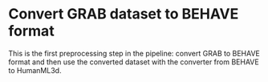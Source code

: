# Convert GRAB dataset to BEHAVE format

This is the first preprocessing step in the pipeline: convert GRAB to BEHAVE format and then use the converted dataset with the converter from BEHAVE to HumanML3d.